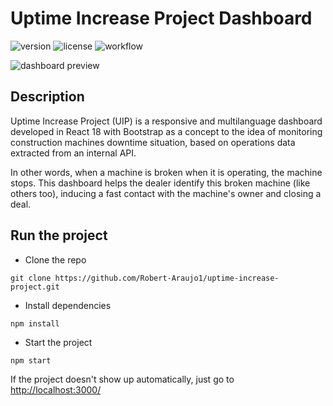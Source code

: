 # Uptime Increase Project Dashboard

![version](https://img.shields.io/badge/version-1.4.0-blue.svg) ![license](https://img.shields.io/badge/license-MIT-blue.svg)
![workflow](https://github.com/Robert-Araujo1/uptime-increase-project/actions/workflows/ci.yml/badge.svg)

<img src="https://github.com/Robert-Araujo1/uptime-increase-project/assets/102763637/5834b0b0-63ea-4117-b7e1-a2398282de9d)" alt="dashboard preview">

## Description

<p>Uptime Increase Project (UIP) is a responsive and multilanguage dashboard developed in React 18 with Bootstrap as a concept to the idea of monitoring construction machines downtime situation, based on operations data extracted from an internal API.

In other words, when a machine is broken when it is operating, the machine stops. This dashboard helps the dealer identify this broken machine (like others too), inducing a fast contact with the machine's owner and closing a deal.</p>

## Run the project

- Clone the repo

```console
git clone https://github.com/Robert-Araujo1/uptime-increase-project.git
```

- Install dependencies

```console
npm install
```

- Start the project

```console
npm start
```

If the project doesn't show up automatically, just go to [http://localhost:3000/](http://localhost:3000/)
